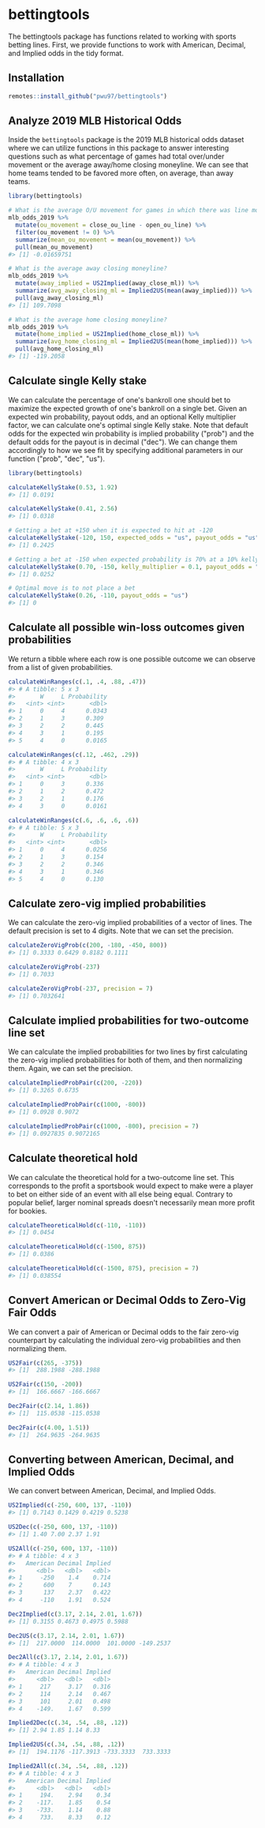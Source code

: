 <!-- README.md is generated from README.Rmd. Please edit that file -->



# bettingtools

<!-- badges: start -->
<!-- badges: end -->

The bettingtools package has functions related to working with sports betting lines. First, we provide functions to work with American, Decimal, and Implied odds in the tidy format.

## Installation

``` r
remotes::install_github("pwu97/bettingtools")
```

## Analyze 2019 MLB Historical Odds

Inside the `bettingtools` package is the 2019 MLB historical odds dataset where we can utilize functions in this package to answer interesting questions such as what percentage of games had total over/under movement or the average away/home closing moneyline. We can see that home teams tended to be favored more often, on average, than away teams.


```r
library(bettingtools)

# What is the average O/U movement for games in which there was line movement?
mlb_odds_2019 %>%
  mutate(ou_movement = close_ou_line - open_ou_line) %>%
  filter(ou_movement != 0) %>%
  summarize(mean_ou_movement = mean(ou_movement)) %>%
  pull(mean_ou_movement)
#> [1] -0.01659751

# What is the average away closing moneyline?
mlb_odds_2019 %>%
  mutate(away_implied = US2Implied(away_close_ml)) %>%
  summarize(avg_away_closing_ml = Implied2US(mean(away_implied))) %>%
  pull(avg_away_closing_ml)
#> [1] 109.7098

# What is the average home closing moneyline?
mlb_odds_2019 %>%
  mutate(home_implied = US2Implied(home_close_ml)) %>%
  summarize(avg_home_closing_ml = Implied2US(mean(home_implied))) %>%
  pull(avg_home_closing_ml)
#> [1] -119.2058
```


## Calculate single Kelly stake

We can calculate the percentage of one's bankroll one should bet to maximize the expected growth of one's bankroll on a single bet. Given an expected win probability, payout odds, and an optional Kelly multiplier factor, we can calculate one's optimal single Kelly stake. Note that default odds for the expected win probability is implied probability ("prob") and the default odds for the payout is in decimal ("dec"). We can change them accordingly to how we see fit by specifying additional parameters in our function ("prob", "dec", "us").


```r
library(bettingtools)

calculateKellyStake(0.53, 1.92)
#> [1] 0.0191

calculateKellyStake(0.41, 2.56)
#> [1] 0.0318

# Getting a bet at +150 when it is expected to hit at -120
calculateKellyStake(-120, 150, expected_odds = "us", payout_odds = "us")
#> [1] 0.2425

# Getting a bet at -150 when expected probability is 70% at a 10% kelly multiplier.
calculateKellyStake(0.70, -150, kelly_multiplier = 0.1, payout_odds = "us")
#> [1] 0.0252

# Optimal move is to not place a bet
calculateKellyStake(0.26, -110, payout_odds = "us")
#> [1] 0
```

## Calculate all possible win-loss outcomes given probabilities

We return a tibble where each row is one possible outcome we can observe from a list of given probabilities.


```r
calculateWinRanges(c(.1, .4, .88, .47))
#> # A tibble: 5 x 3
#>       W     L Probability
#>   <int> <int>       <dbl>
#> 1     0     4      0.0343
#> 2     1     3      0.309 
#> 3     2     2      0.445 
#> 4     3     1      0.195 
#> 5     4     0      0.0165

calculateWinRanges(c(.12, .462, .29))
#> # A tibble: 4 x 3
#>       W     L Probability
#>   <int> <int>       <dbl>
#> 1     0     3      0.336 
#> 2     1     2      0.472 
#> 3     2     1      0.176 
#> 4     3     0      0.0161

calculateWinRanges(c(.6, .6, .6, .6))
#> # A tibble: 5 x 3
#>       W     L Probability
#>   <int> <int>       <dbl>
#> 1     0     4      0.0256
#> 2     1     3      0.154 
#> 3     2     2      0.346 
#> 4     3     1      0.346 
#> 5     4     0      0.130
```


## Calculate zero-vig implied probabilities

We can calculate the zero-vig implied probabilities of a vector of lines. The default precision is set to 4 digits. Note that we can set the precision.


```r
calculateZeroVigProb(c(200, -180, -450, 800))
#> [1] 0.3333 0.6429 0.8182 0.1111

calculateZeroVigProb(-237)
#> [1] 0.7033

calculateZeroVigProb(-237, precision = 7)
#> [1] 0.7032641
```

##  Calculate implied probabilities for two-outcome line set

We can calculate the implied probabilities for two lines by first calculating the zero-vig implied probabilities for both of them, and then normalizing them. Again, we can set the precision. 


```r
calculateImpliedProbPair(c(200, -220))
#> [1] 0.3265 0.6735

calculateImpliedProbPair(c(1000, -800))
#> [1] 0.0928 0.9072

calculateImpliedProbPair(c(1000, -800), precision = 7)
#> [1] 0.0927835 0.9072165
```

## Calculate theoretical hold

We can calculate the theoretical hold for a two-outcome line set. This corresponds to the profit a sportsbook would expect to make were a player to bet on either side of an event with all else being equal. Contrary to popular belief, larger nominal spreads doesn't necessarily mean more profit for bookies.


```r
calculateTheoreticalHold(c(-110, -110))
#> [1] 0.0454

calculateTheoreticalHold(c(-1500, 875))
#> [1] 0.0386

calculateTheoreticalHold(c(-1500, 875), precision = 7)
#> [1] 0.038554
```

## Convert American or Decimal Odds to Zero-Vig Fair Odds

We can convert a pair of American or Decimal odds to the fair zero-vig counterpart by calculating the individual zero-vig probabilities and then normalizing them. 


```r
US2Fair(c(265, -375))
#> [1]  288.1988 -288.1988

US2Fair(c(150, -200))
#> [1]  166.6667 -166.6667

Dec2Fair(c(2.14, 1.86))
#> [1]  115.0538 -115.0538

Dec2Fair(c(4.00, 1.51))
#> [1]  264.9635 -264.9635
```

## Converting between American, Decimal, and Implied Odds

We can convert between American, Decimal, and Implied Odds.


```r
US2Implied(c(-250, 600, 137, -110))
#> [1] 0.7143 0.1429 0.4219 0.5238

US2Dec(c(-250, 600, 137, -110))
#> [1] 1.40 7.00 2.37 1.91

US2All(c(-250, 600, 137, -110))
#> # A tibble: 4 x 3
#>   American Decimal Implied
#>      <dbl>   <dbl>   <dbl>
#> 1     -250    1.4    0.714
#> 2      600    7      0.143
#> 3      137    2.37   0.422
#> 4     -110    1.91   0.524

Dec2Implied(c(3.17, 2.14, 2.01, 1.67))
#> [1] 0.3155 0.4673 0.4975 0.5988

Dec2US(c(3.17, 2.14, 2.01, 1.67))
#> [1]  217.0000  114.0000  101.0000 -149.2537

Dec2All(c(3.17, 2.14, 2.01, 1.67))
#> # A tibble: 4 x 3
#>   American Decimal Implied
#>      <dbl>   <dbl>   <dbl>
#> 1     217     3.17   0.316
#> 2     114     2.14   0.467
#> 3     101     2.01   0.498
#> 4    -149.    1.67   0.599

Implied2Dec(c(.34, .54, .88, .12))
#> [1] 2.94 1.85 1.14 8.33

Implied2US(c(.34, .54, .88, .12))
#> [1]  194.1176 -117.3913 -733.3333  733.3333

Implied2All(c(.34, .54, .88, .12))
#> # A tibble: 4 x 3
#>   American Decimal Implied
#>      <dbl>   <dbl>   <dbl>
#> 1     194.    2.94    0.34
#> 2    -117.    1.85    0.54
#> 3    -733.    1.14    0.88
#> 4     733.    8.33    0.12
```

